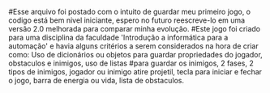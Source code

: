 #Esse arquivo foi postado com o intuito de guardar meu primeiro jogo, o codigo está bem nivel iniciante, espero no futuro reescreve-lo em uma versão 2.0 melhorada para comparar minha evolução.
#Este jogo foi criado para uma disciplina da faculdade 'Introdução a informática para a automação' e havia alguns critérios a serem considerados na hora de criar como: Uso de dicionários ou objetos para guardar propriedades do jogador, obstaculos e inimigos, uso de listas #para guardar os inimigos, 2 fases, 2 tipos de inimigos, jogador ou inimigo atire projetil, tecla para iniciar e fechar o jogo, barra de energia ou vida, lista de obstaculos.
